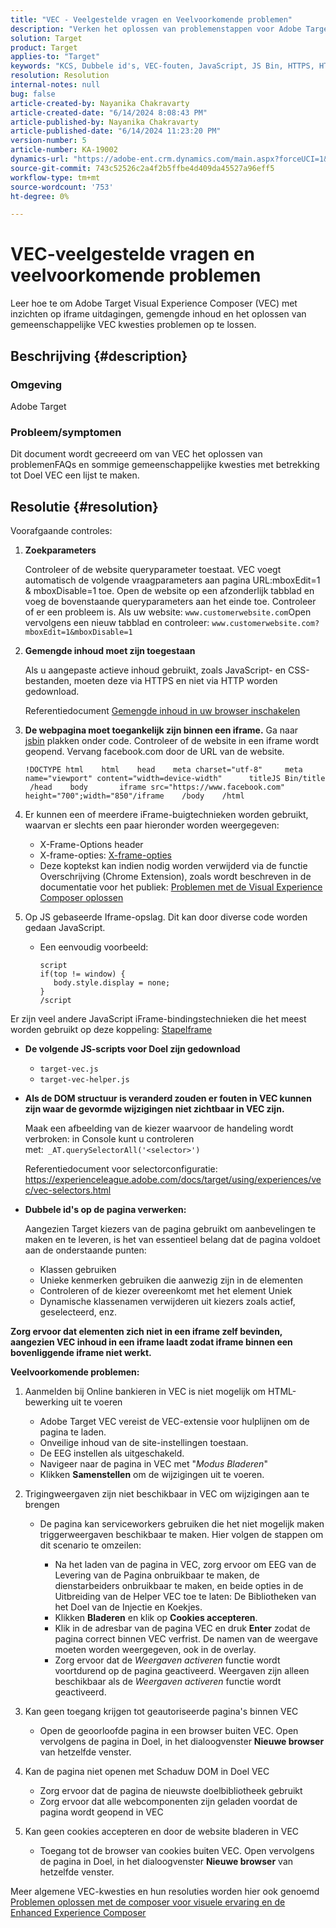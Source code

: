 ```yaml
---
title: "VEC - Veelgestelde vragen en Veelvoorkomende problemen"
description: "Verken het oplossen van problemenstappen voor Adobe Target Visual Experience Composer (VEC) en leer hoe te om iframe kwesties en gemengde inhoud te behandelen."
solution: Target
product: Target
applies-to: "Target"
keywords: "KCS, Dubbele id's, VEC-fouten, JavaScript, JS Bin, HTTPS, HTTP, CSS, DOM Structure, EEC, VEC-laadproblemen, Shadow DOM, Web Components, FAQ "
resolution: Resolution
internal-notes: null
bug: false
article-created-by: Nayanika Chakravarty
article-created-date: "6/14/2024 8:08:43 PM"
article-published-by: Nayanika Chakravarty
article-published-date: "6/14/2024 11:23:20 PM"
version-number: 5
article-number: KA-19002
dynamics-url: "https://adobe-ent.crm.dynamics.com/main.aspx?forceUCI=1&pagetype=entityrecord&etn=knowledgearticle&id=cf45e0df-892a-ef11-840b-6045bd006704"
source-git-commit: 743c52526c2a4f2b5ffbe4d409da45527a96eff5
workflow-type: tm+mt
source-wordcount: '753'
ht-degree: 0%

---
```


# VEC-veelgestelde vragen en veelvoorkomende problemen


Leer hoe te om Adobe Target Visual Experience Composer (VEC) met inzichten op iframe uitdagingen, gemengde inhoud en het oplossen van gemeenschappelijke VEC kwesties problemen op te lossen.

## Beschrijving {#description}


### Omgeving

Adobe Target

### Probleem/symptomen

Dit document wordt gecreeerd om van VEC het oplossen van problemenFAQs en sommige gemeenschappelijke kwesties met betrekking tot Doel VEC een lijst te maken.


## Resolutie {#resolution}


Voorafgaande controles:

1. <b>Zoekparameters</b>

   Controleer of de website queryparameter toestaat. VEC voegt automatisch de volgende vraagparameters aan pagina URL:mboxEdit=1 &amp; mboxDisable=1 toe. Open de website op een afzonderlijk tabblad en voeg de bovenstaande queryparameters aan het einde toe. Controleer of er een probleem is. Als uw website: `www.customerwebsite.com`Open vervolgens een nieuw tabblad en controleer: `www.customerwebsite.com?mboxEdit=1&mboxDisable=1`
2. <b>Gemengde inhoud moet zijn toegestaan</b>

   Als u aangepaste actieve inhoud gebruikt, zoals JavaScript- en CSS-bestanden, moeten deze via HTTPS en niet via HTTP worden gedownload.

   Referentiedocument [Gemengde inhoud in uw browser inschakelen](https://experienceleague.adobe.com/docs/target/using/experiences/vec/troubleshoot-composer/mixed-content.html?lang=en)
3. <b>De webpagina moet toegankelijk zijn binnen een iframe.</b> Ga naar [jsbin](https://jsbin.com/) plakken onder code. Controleer of de website in een iframe wordt geopend. Vervang facebook.com door de URL van de website.






   ```
   !DOCTYPE html    html    head    meta charset="utf-8"     meta name="viewport" content="width=device-width"      titleJS Bin/title     /head    body       iframe src="https://www.facebook.com" height="700";width="850"/iframe    /body    /html
   ```




4. Er kunnen een of meerdere iFrame-buigtechnieken worden gebruikt, waarvan er slechts een paar hieronder worden weergegeven:
   - X-Frame-Options header
   - X-frame-opties: [X-frame-opties](https://developer.mozilla.org/en-US/docs/Web/HTTP/Headers/X-Frame-Options)
   - Deze koptekst kan indien nodig worden verwijderd via de functie Overschrijving (Chrome Extension), zoals wordt beschreven in de documentatie voor het publiek: [Problemen met de Visual Experience Composer oplossen](https://experienceleague.adobe.com/docs/target/using/experiences/vec/troubleshoot-composer/troubleshooting-issues-related-to-the-visual-experience-composer-vec.html?lang=en)
5. Op JS gebaseerde Iframe-opslag. Dit kan door diverse code worden gedaan JavaScript.
   - Een eenvoudig voorbeeld: 

     ```
     script
     if(top != window) {
        body.style.display = none;    
     }
     /script
     ```

Er zijn veel andere JavaScript iFrame-bindingstechnieken die het meest worden gebruikt op deze koppeling: [Stapelframe](https://seclab.stanford.edu/websec/framebusting/framebust.pdf)


- <b>De volgende JS-scripts voor Doel zijn gedownload</b>

   - `target-vec.js`
   - `target-vec-helper.js`
- <b>Als de DOM structuur is veranderd zouden er fouten in VEC kunnen zijn waar de gevormde wijzigingen niet zichtbaar in VEC zijn.</b>

  Maak een afbeelding van de kiezer waarvoor de handeling wordt verbroken: in Console kunt u controleren met:` _AT.querySelectorAll('<selector>')`

  Referentiedocument voor selectorconfiguratie: https://experienceleague.adobe.com/docs/target/using/experiences/vec/vec-selectors.html
- <b>Dubbele id&#39;s op de pagina verwerken:</b>

  Aangezien Target kiezers van de pagina gebruikt om aanbevelingen te maken en te leveren, is het van essentieel belang dat de pagina voldoet aan de onderstaande punten:

   - Klassen gebruiken
   - Unieke kenmerken gebruiken die aanwezig zijn in de elementen
   - Controleren of de kiezer overeenkomt met het element Uniek
   - Dynamische klassenamen verwijderen uit kiezers zoals actief, geselecteerd, enz.


<b>Zorg ervoor dat elementen zich niet in een iframe zelf bevinden, aangezien VEC inhoud in een iframe laadt zodat iframe binnen een bovenliggende iframe niet werkt.</b>

<b>Veelvoorkomende problemen: </b>

1. Aanmelden bij Online bankieren in VEC is niet mogelijk om HTML-bewerking uit te voeren
   - Adobe Target VEC vereist de VEC-extensie voor hulplijnen om de pagina te laden.
   - Onveilige inhoud van de site-instellingen toestaan.
   - De EEG instellen als uitgeschakeld.
   - Navigeer naar de pagina in VEC met &quot;*Modus Bladeren*&quot;
   - Klikken <b>Samenstellen</b> om de wijzigingen uit te voeren.
2. Trigingweergaven zijn niet beschikbaar in VEC om wijzigingen aan te brengen

   - De pagina kan serviceworkers gebruiken die het niet mogelijk maken triggerweergaven beschikbaar te maken. Hier volgen de stappen om dit scenario te omzeilen:

      - Na het laden van de pagina in VEC, zorg ervoor om EEG van de Levering van de Pagina onbruikbaar te maken, de dienstarbeiders onbruikbaar te maken, en beide opties in de Uitbreiding van de Helper VEC toe te laten: De Bibliotheken van het Doel van de Injectie en Koekjes.
      - Klikken <b>Bladeren</b> en klik op <b>Cookies accepteren</b>.
      - Klik in de adresbar van de pagina VEC en druk <b>Enter</b> zodat de pagina correct binnen VEC verfrist. De namen van de weergave moeten worden weergegeven, ook in de overlay.
      - Zorg ervoor dat de *Weergaven activeren* functie wordt voortdurend op de pagina geactiveerd. Weergaven zijn alleen beschikbaar als de *Weergaven activeren* functie wordt geactiveerd.
3. Kan geen toegang krijgen tot geautoriseerde pagina&#39;s binnen VEC

   - Open de geoorloofde pagina in een browser buiten VEC. Open vervolgens de pagina in Doel, in het dialoogvenster <b>Nieuwe browser</b> van hetzelfde venster.
4. Kan de pagina niet openen met Schaduw DOM in Doel VEC

   - Zorg ervoor dat de pagina de nieuwste doelbibliotheek gebruikt
   - Zorg ervoor dat alle webcomponenten zijn geladen voordat de pagina wordt geopend in VEC
5. Kan geen cookies accepteren en door de website bladeren in VEC

   - Toegang tot de browser van cookies buiten VEC. Open vervolgens de pagina in Doel, in het dialoogvenster <b>Nieuwe browser</b> van hetzelfde venster.


Meer algemene VEC-kwesties en hun resoluties worden hier ook genoemd
[Problemen oplossen met de composer voor visuele ervaring en de Enhanced Experience Composer](https://experienceleague.adobe.com/docs/target/using/experiences/vec/troubleshoot-composer/troubleshoot-composer.html?lang=en)
